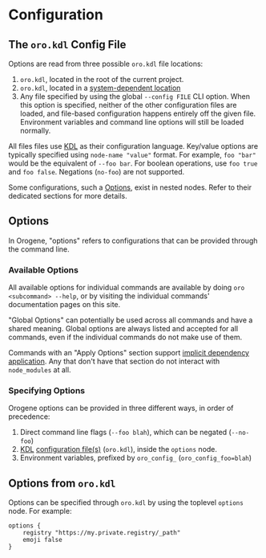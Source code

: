 # Configuration

## The `oro.kdl` Config File

Options are read from three possible `oro.kdl` file locations:

1. `oro.kdl`, located in the root of the current project.
2. `oro.kdl`, located in a [system-dependent
   location](https://docs.rs/directories/latest/directories/struct.ProjectDirs.html#method.config_dir)
3. Any file specified by using the global `--config FILE` CLI option. When
   this option is specified, neither of the other configuration files are
   loaded, and file-based configuration happens entirely off the given file.
   Environment variables and command line options will still be loaded
   normally.

All files files use [KDL](https://kdl.dev) as their configuration language.
Key/value options are typically specified using `node-name "value"` format.
For example, `foo "bar"` would be the equivalent of `--foo bar`. For boolean
operations, use `foo true` and `foo false`. Negations (`no-foo`) are not
supported.

Some configurations, such a [Options](#options-from-orokdl), exist in nested
nodes. Refer to their dedicated sections for more details.

## Options

In Orogene, "options" refers to configurations that can be provided through
the command line.

### Available Options

All available options for individual commands are available by doing `oro
<subcommand> --help`, or by visiting the individual commands' documentation
pages on this site.

"Global Options" can potentially be used across all commands and have a shared
meaning. Global options are always listed and accepted for all commands, even
if the individual commands do not make use of them.

Commands with an "Apply Options" section support [implicit dependency
application](./node_modules.md). Any that don't have that section do not
interact with `node_modules` at all.

### Specifying Options

Orogene options can be provided in three different ways, in order of precedence:

1. Direct command line flags (`--foo blah`), which can be negated (`--no-foo`)
2. [KDL](https://kdl.dev) [configuration file(s)](#configuration-files)
   (`oro.kdl`), inside the `options` node.
3. Environment variables, prefixed by `oro_config_` (`oro_config_foo=blah`)

## Options from `oro.kdl`

Options can be specified through `oro.kdl` by using the toplevel `options`
node. For example:

```kdl
options {
    registry "https://my.private.registry/_path"
    emoji false
}
```
